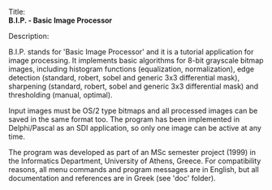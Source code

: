 Title:<br/>
<b>B.I.P. - Basic Image Processor</b>

Description:<br/>
<p>B.I.P. stands for 'Basic Image Processor' and it is a tutorial application for image processing. It implements basic algorithms for 8-bit grayscale bitmap images, including histogram functions (equalization, normalization), edge detection (standard, robert, sobel and generic 3x3 differential mask), sharpening (standard, robert, sobel and generic 3x3 differential mask) and thresholding (manual, optimal).</p>
<p>Input images must be OS/2 type bitmaps and all processed images can be saved in the same format too. The program has been implemented in Delphi/Pascal as an SDI application, so only one image can be active at any time.</p>
<p>The program was developed as part of an MSc semester project (1999) in the Informatics Department, University of Athens, Greece. For compatibility reasons, all menu commands and program messages are in English, but all documentation and references are in Greek (see 'doc' folder).</p>
